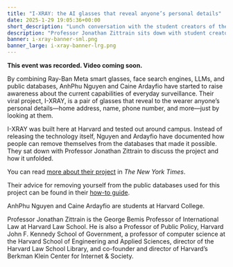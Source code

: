 ```yaml
---
title: "I-XRAY: the AI glasses that reveal anyone’s personal details"
date: 2025-1-29 19:05:36+00:00
short_description: "Lunch conversation with the student creators of the viral I-XRAY, the AI glasses that reveal anyone’s personal details."
description: "Professor Jonathan Zittrain sits down with student creators AnhPhu Nguyen and Caine Ardayfio to discuss the project and how everyday people can remove their information from the data sources that made it possible."
banner: i-xray-banner-sml.png
banner_large: i-xray-banner-lrg.png
---
```


**This event was recorded. Video coming soon.**

By combining Ray-Ban Meta smart glasses, face search engines, LLMs, and public databases, AnhPhu Nguyen and Caine Ardayfio have started to raise awareness about the current capabilities of everyday surveillance. Their viral project, I-XRAY, is a pair of glasses that reveal to the wearer anyone’s personal details—home address, name, phone number, and more—just by looking at them.

I-XRAY was built here at Harvard and tested out around campus. Instead of releasing the technology itself, Nguyen and Ardayfio have documented how people can remove themselves from the databases that made it possible. They sat down with Professor Jonathan Zittrain to discuss the project and how it unfolded.

You can read <a href="https://www.nytimes.com/2024/10/24/technology/facial-recognition-glasses-privacy-harvard.html">more about their project</a> in <i>The New York Times</i>.

Their advice for removing yourself from the public databases used for this project can be found in their <a href="https://docs.google.com/document/d/1iWCqmaOUKhKjcKSktIwC3NNANoFP7vPsRvcbOIup_BA/preview?tab=t.0">how-to guide</a>.

AnhPhu Nguyen and Caine Ardayfio are students at Harvard College.

Professor Jonathan Zittrain is the George Bemis Professor of International Law at Harvard Law School. He is also a Professor of Public Policy, Harvard John F. Kennedy School of Government, a professor of computer science at the Harvard School of Engineering and Applied Sciences, director of the Harvard Law School Library, and co-founder and director of Harvard’s Berkman Klein Center for Internet & Society.
